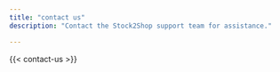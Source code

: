 ```yaml
---
title: "contact us"
description: "Contact the Stock2Shop support team for assistance."

---
```


{{< contact-us >}}